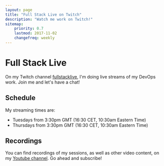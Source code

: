 ```yaml
---
layout: page
title: "Full Stack Live on Twitch"
description: "Watch me work on Twitch!"
sitemap:
    priority: 0.7
    lastmod: 2017-11-02
    changefreq: weekly
---
```


# Full Stack Live

On my Twitch channel [fullstacklive](https://www.twitch.tv/fullstacklive), I'm doing live streams of my DevOps work. Join me and let's have a chat!

## Schedule

My streaming times are:

* Tuesdays from 3:30pm GMT (16:30 CET, 10:30am Eastern Time)
* Thursdays from 3:30pm GMT (16:30 CET, 10:30am Eastern Time)

## Recordings

You can find recordings of my sessions, as well as other video content, on my [Youtube channel](https://www.youtube.com/channel/UCyYSXGM9OpT4VvoIcYQIYhA). Go ahead and subscribe!
